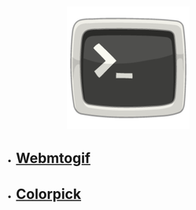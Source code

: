 <p align="center">
<img width=250 src="https://github.com/PinheiroCosta/MyScripts/raw/97722319eace982113f70993149753274e16ad9c/images/terminal.png"></img>
</p>

- # [Webmtogif](https://github.com/PinheiroCosta/MyScripts/blob/6911e80d965f4a4e808f43fd27cd848c6a93d77e/webmtogif)
- # [Colorpick](https://github.com/PinheiroCosta/MyScripts/blob/a814224ce42144478ee4c231bd959b93b5dd6d6f/docs/colorpick.md)
